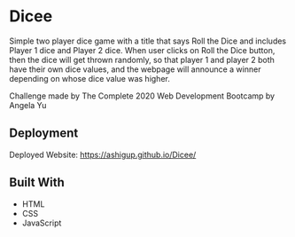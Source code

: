# Dicee

Simple two player dice game with a title that says Roll the Dice and includes Player 1 dice and Player 2 dice. When user clicks on Roll the Dice button, then the dice will get thrown randomly, so that player 1 and player 2 both have their own dice values, and the webpage will announce a winner depending on whose dice value was higher. 

Challenge made by The Complete 2020 Web Development Bootcamp by Angela Yu


## Deployment

Deployed Website: https://ashigup.github.io/Dicee/

## Built With

  - HTML
  - CSS
  - JavaScript
